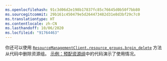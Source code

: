 ```yaml
---
ms.openlocfilehash: 91c3d06d2e198b17837fc85c76645d0b50f7bb80
ms.sourcegitcommit: 29b161c450479e5d264473482d31e8d3bf29c7c0
ms.translationtype: HT
ms.contentlocale: zh-CN
ms.lasthandoff: 10/06/2020
ms.locfileid: "91764463"
---
```

你还可以使用 [`ResourceManagementClient.resource_groups.brgin_delete`](/python/api/azure-mgmt-resource/azure.mgmt.resource.resources.v2020_06_01.operations.resourcegroupsoperations#begin-delete-resource-group-name----kwargs-) 方法从代码中删除资源组。 [示例：预配资源组](../azure-sdk-example-resource-group.md)中的代码演示了使用情况。
